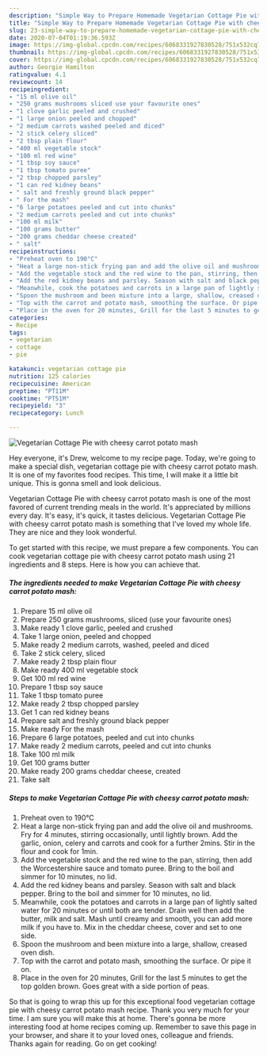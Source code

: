 ```yaml
---
description: "Simple Way to Prepare Homemade Vegetarian Cottage Pie with cheesy carrot potato mash"
title: "Simple Way to Prepare Homemade Vegetarian Cottage Pie with cheesy carrot potato mash"
slug: 23-simple-way-to-prepare-homemade-vegetarian-cottage-pie-with-cheesy-carrot-potato-mash
date: 2020-07-04T01:19:36.593Z
image: https://img-global.cpcdn.com/recipes/6068331927830528/751x532cq70/vegetarian-cottage-pie-with-cheesy-carrot-potato-mash-recipe-main-photo.jpg
thumbnail: https://img-global.cpcdn.com/recipes/6068331927830528/751x532cq70/vegetarian-cottage-pie-with-cheesy-carrot-potato-mash-recipe-main-photo.jpg
cover: https://img-global.cpcdn.com/recipes/6068331927830528/751x532cq70/vegetarian-cottage-pie-with-cheesy-carrot-potato-mash-recipe-main-photo.jpg
author: Georgie Hamilton
ratingvalue: 4.1
reviewcount: 14
recipeingredient:
- "15 ml olive oil"
- "250 grams mushrooms sliced use your favourite ones"
- "1 clove garlic peeled and crushed"
- "1 large onion peeled and chopped"
- "2 medium carrots washed peeled and diced"
- "2 stick celery sliced"
- "2 tbsp plain flour"
- "400 ml vegetable stock"
- "100 ml red wine"
- "1 tbsp soy sauce"
- "1 tbsp tomato puree"
- "2 tbsp chopped parsley"
- "1 can red kidney beans"
- " salt and freshly ground black pepper"
- " For the mash"
- "6 large potatoes peeled and cut into chunks"
- "2 medium carrots peeled and cut into chunks"
- "100 ml milk"
- "100 grams butter"
- "200 grams cheddar cheese created"
- " salt"
recipeinstructions:
- "Preheat oven to 190°C"
- "Heat a large non-stick frying pan and add the olive oil and mushrooms. Fry for 4 minutes, stirring occasionally, until lightly brown. Add the garlic, onion, celery and carrots and cook for a further 2mins. Stir in the flour and cook for 1min."
- "Add the vegetable stock and the red wine to the pan, stirring, then add the Worcestershire sauce and tomato puree. Bring to the boil and simmer for 10 minutes, no lid."
- "Add the red kidney beans and parsley. Season with salt and black pepper. Bring to the boil and simmer for 10 minutes, no lid."
- "Meanwhile, cook the potatoes and carrots in a large pan of lightly salted water for 20 minutes or until both are tender. Drain well then add the butter, milk and salt. Mash until creamy and smooth, you can add more milk if you have to. Mix in the cheddar cheese, cover and set to one side."
- "Spoon the mushroom and been mixture into a large, shallow, creased oven dish."
- "Top with the carrot and potato mash, smoothing the surface. Or pipe it on."
- "Place in the oven for 20 minutes, Grill for the last 5 minutes to get the top golden brown. Goes great with a side portion of peas."
categories:
- Recipe
tags:
- vegetarian
- cottage
- pie

katakunci: vegetarian cottage pie 
nutrition: 125 calories
recipecuisine: American
preptime: "PT11M"
cooktime: "PT51M"
recipeyield: "3"
recipecategory: Lunch

---
```



![Vegetarian Cottage Pie with cheesy carrot potato mash](https://img-global.cpcdn.com/recipes/6068331927830528/751x532cq70/vegetarian-cottage-pie-with-cheesy-carrot-potato-mash-recipe-main-photo.jpg)

Hey everyone, it's Drew, welcome to my recipe page. Today, we're going to make a special dish, vegetarian cottage pie with cheesy carrot potato mash. It is one of my favorites food recipes. This time, I will make it a little bit unique. This is gonna smell and look delicious.



Vegetarian Cottage Pie with cheesy carrot potato mash is one of the most favored of current trending meals in the world. It's appreciated by millions every day. It's easy, it's quick, it tastes delicious. Vegetarian Cottage Pie with cheesy carrot potato mash is something that I've loved my whole life. They are nice and they look wonderful.


To get started with this recipe, we must prepare a few components. You can cook vegetarian cottage pie with cheesy carrot potato mash using 21 ingredients and 8 steps. Here is how you can achieve that.

<!--inarticleads1-->

##### The ingredients needed to make Vegetarian Cottage Pie with cheesy carrot potato mash:

1. Prepare 15 ml olive oil
1. Prepare 250 grams mushrooms, sliced (use your favourite ones)
1. Make ready 1 clove garlic, peeled and crushed
1. Take 1 large onion, peeled and chopped
1. Make ready 2 medium carrots, washed, peeled and diced
1. Take 2 stick celery, sliced
1. Make ready 2 tbsp plain flour
1. Make ready 400 ml vegetable stock
1. Get 100 ml red wine
1. Prepare 1 tbsp soy sauce
1. Take 1 tbsp tomato puree
1. Make ready 2 tbsp chopped parsley
1. Get 1 can red kidney beans
1. Prepare  salt and freshly ground black pepper
1. Make ready  For the mash
1. Prepare 6 large potatoes, peeled and cut into chunks
1. Make ready 2 medium carrots, peeled and cut into chunks
1. Take 100 ml milk
1. Get 100 grams butter
1. Make ready 200 grams cheddar cheese, created
1. Take  salt




<!--inarticleads2-->

##### Steps to make Vegetarian Cottage Pie with cheesy carrot potato mash:

1. Preheat oven to 190°C
1. Heat a large non-stick frying pan and add the olive oil and mushrooms. Fry for 4 minutes, stirring occasionally, until lightly brown. Add the garlic, onion, celery and carrots and cook for a further 2mins. Stir in the flour and cook for 1min.
1. Add the vegetable stock and the red wine to the pan, stirring, then add the Worcestershire sauce and tomato puree. Bring to the boil and simmer for 10 minutes, no lid.
1. Add the red kidney beans and parsley. Season with salt and black pepper. Bring to the boil and simmer for 10 minutes, no lid.
1. Meanwhile, cook the potatoes and carrots in a large pan of lightly salted water for 20 minutes or until both are tender. Drain well then add the butter, milk and salt. Mash until creamy and smooth, you can add more milk if you have to. Mix in the cheddar cheese, cover and set to one side.
1. Spoon the mushroom and been mixture into a large, shallow, creased oven dish.
1. Top with the carrot and potato mash, smoothing the surface. Or pipe it on.
1. Place in the oven for 20 minutes, Grill for the last 5 minutes to get the top golden brown. Goes great with a side portion of peas.




So that is going to wrap this up for this exceptional food vegetarian cottage pie with cheesy carrot potato mash recipe. Thank you very much for your time. I am sure you will make this at home. There's gonna be more interesting food at home recipes coming up. Remember to save this page in your browser, and share it to your loved ones, colleague and friends. Thanks again for reading. Go on get cooking!
